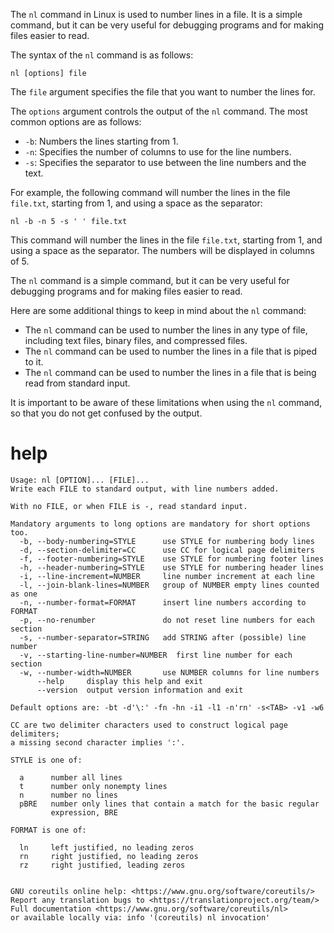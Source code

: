 The `nl` command in Linux is used to number lines in a file. It is a simple command, but it can be very useful for debugging programs and for making files easier to read.

The syntax of the `nl` command is as follows:

```
nl [options] file
```

The `file` argument specifies the file that you want to number the lines for.

The `options` argument controls the output of the `nl` command. The most common options are as follows:

* `-b`: Numbers the lines starting from 1.
* `-n`: Specifies the number of columns to use for the line numbers.
* `-s`: Specifies the separator to use between the line numbers and the text.

For example, the following command will number the lines in the file `file.txt`, starting from 1, and using a space as the separator:

```
nl -b -n 5 -s ' ' file.txt
```

This command will number the lines in the file `file.txt`, starting from 1, and using a space as the separator. The numbers will be displayed in columns of 5.

The `nl` command is a simple command, but it can be very useful for debugging programs and for making files easier to read.

Here are some additional things to keep in mind about the `nl` command:

* The `nl` command can be used to number the lines in any type of file, including text files, binary files, and compressed files.
* The `nl` command can be used to number the lines in a file that is piped to it.
* The `nl` command can be used to number the lines in a file that is being read from standard input.

It is important to be aware of these limitations when using the `nl` command, so that you do not get confused by the output.


# help

```
Usage: nl [OPTION]... [FILE]...
Write each FILE to standard output, with line numbers added.

With no FILE, or when FILE is -, read standard input.

Mandatory arguments to long options are mandatory for short options too.
  -b, --body-numbering=STYLE      use STYLE for numbering body lines
  -d, --section-delimiter=CC      use CC for logical page delimiters
  -f, --footer-numbering=STYLE    use STYLE for numbering footer lines
  -h, --header-numbering=STYLE    use STYLE for numbering header lines
  -i, --line-increment=NUMBER     line number increment at each line
  -l, --join-blank-lines=NUMBER   group of NUMBER empty lines counted as one
  -n, --number-format=FORMAT      insert line numbers according to FORMAT
  -p, --no-renumber               do not reset line numbers for each section
  -s, --number-separator=STRING   add STRING after (possible) line number
  -v, --starting-line-number=NUMBER  first line number for each section
  -w, --number-width=NUMBER       use NUMBER columns for line numbers
      --help     display this help and exit
      --version  output version information and exit

Default options are: -bt -d'\:' -fn -hn -i1 -l1 -n'rn' -s<TAB> -v1 -w6

CC are two delimiter characters used to construct logical page delimiters;
a missing second character implies ':'.

STYLE is one of:

  a      number all lines
  t      number only nonempty lines
  n      number no lines
  pBRE   number only lines that contain a match for the basic regular
         expression, BRE

FORMAT is one of:

  ln     left justified, no leading zeros
  rn     right justified, no leading zeros
  rz     right justified, leading zeros


GNU coreutils online help: <https://www.gnu.org/software/coreutils/>
Report any translation bugs to <https://translationproject.org/team/>
Full documentation <https://www.gnu.org/software/coreutils/nl>
or available locally via: info '(coreutils) nl invocation'
```
